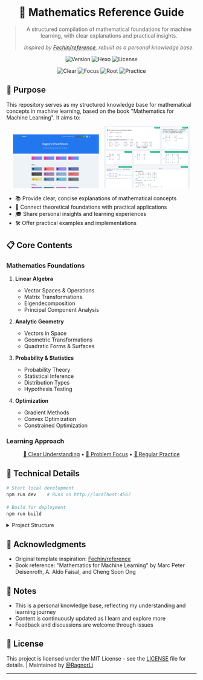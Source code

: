 <div align="center">

# 📖 Mathematics Reference Guide

> A structured compilation of mathematical foundations for machine learning, with clear explanations and practical insights.
> 
> *Inspired by [Fechin/reference](https://github.com/Fechin/reference), rebuilt as a personal knowledge base.*

<p align="center">
  <img alt="Version" src="https://img.shields.io/badge/version-1.0.0-brightgreen?style=for-the-badge" />
  <img alt="Hexo" src="https://img.shields.io/badge/hexo-5.4.2-blue?style=for-the-badge" />
  <img alt="License" src="https://img.shields.io/badge/License-MIT-yellow?style=for-the-badge" />
</p>

<p align="center">
  <a><img alt="Clear" src="https://img.shields.io/badge/Clear-Clear_Your_Mind-green?style=for-the-badge" /></a>
  <a><img alt="Focus" src="https://img.shields.io/badge/Focus-Target_Problem-skyblue?style=for-the-badge" /></a>
  <a><img alt="Root" src="https://img.shields.io/badge/Root-First_Principles-black?style=for-the-badge" /></a>
  <a><img alt="Practice" src="https://img.shields.io/badge/Practice-Iterative_Learning-darkblue?style=for-the-badge" /></a>
</p>

</div>

## 🎯 Purpose

This repository serves as my structured knowledge base for mathematical concepts in machine learning, based on the book "Mathematics for Machine Learning". It aims to:

<p align="center">
  <img src="https://github.com/RagnorLi/Mathematics/blob/main/Mathematic_0.png" alt="Image 1" width="45%" style="margin-right: 10px;">
  <img src="https://github.com/RagnorLi/Mathematics/blob/main/Mathematics_1.png" alt="Image 2" width="45%">
</p>

- 📚 Provide clear, concise explanations of mathematical concepts
- 🔗 Connect theoretical foundations with practical applications
- 🎓 Share personal insights and learning experiences
- 🛠️ Offer practical examples and implementations

## 📋 Core Contents

### Mathematics Foundations
1. **Linear Algebra**
   - Vector Spaces & Operations
   - Matrix Transformations
   - Eigendecomposition
   - Principal Component Analysis

2. **Analytic Geometry**
   - Vectors in Space
   - Geometric Transformations
   - Quadratic Forms & Surfaces

3. **Probability & Statistics**
   - Probability Theory
   - Statistical Inference
   - Distribution Types
   - Hypothesis Testing

4. **Optimization**
   - Gradient Methods
   - Convex Optimization
   - Constrained Optimization

### Learning Approach
<div align="center">
<p align="center">
  <a href="#mind">🧠 Clear Understanding</a> •
  <a href="#focus">🎯 Problem Focus</a> •
  <a href="#practice">📝 Regular Practice</a>
</p>
</div>

## 🔧 Technical Details

```bash
# Start local development
npm run dev    # Runs on http://localhost:4567

# Build for deployment
npm run build
```

<details>
<summary>Project Structure</summary>

```
.
├── content/              # Main content files
│   ├── linear-algebra/
│   ├── geometry/
│   ├── probability/
│   └── optimization/
├── themes/
│   └── coo/             # Custom theme
└── package.json
```
</details>

## 🙏 Acknowledgments

- Original template inspiration: [Fechin/reference](https://github.com/Fechin/reference)
- Book reference: "Mathematics for Machine Learning" by Marc Peter Deisenroth, A. Aldo Faisal, and Cheng Soon Ong

## 📝 Notes

- This is a personal knowledge base, reflecting my understanding and learning journey
- Content is continuously updated as I learn and explore more
- Feedback and discussions are welcome through issues

## 📃 License

This project is licensed under the MIT License - see the [LICENSE](LICENSE) file for details. | Maintained by [@RagnorLi](https://github.com/RagnorLi) 

<div align="center">

---

</div>
